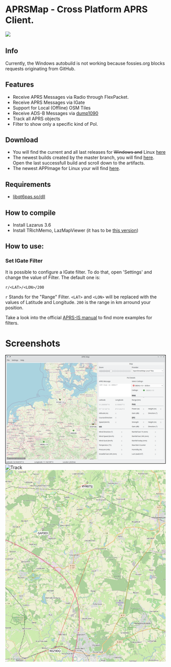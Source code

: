 # APRSMap - Cross Platform APRS Client.

[![](https://www.paypalobjects.com/en_US/i/btn/btn_donateCC_LG.gif)](https://www.paypal.com/donate/?hosted_button_id=ZDB5ZSNJNK9XQ)

## Info

Currently, the Windows autobuild is not working because fossies.org blocks requests originating from GitHub.

## Features

- Receive APRS Messages via Radio through FlexPacket.
- Receive APRS Messages via IGate
- Support for Local (Offline) OSM Tiles
- Receive ADS-B Messages via [dump1090](https://github.com/antirez/dump1090)
- Track all APRS objects
- Filter to show only a specific kind of PoI.

## Download

- You will find the current and all last releases for ~~Windows and~~ Linux [here](https://github.com/andreaspeters/aprsmap/releases)
- The newest builds created by the master branch, you will find [here](https://github.com/andreaspeters/aprsmap/actions). Open
  the last successfull build and scroll down to the artifacts.
- The newest APPImage for Linux your will find [here](https://www.hamradiotech.de/assets/download/APRS_Map-x86_64.AppImage).

## Requirements

- [libqt6pas.so/dll](https://github.com/davidbannon/libqt6pas/releases)

## How to compile

- Install Lazarus 3.6
- Install TRichMemo, LazMapViewer (it has to be [this version](https://github.com/wp-xyz/LazMapViewer.git))

## How to use:

### Set IGate Filter

It is possible to configure a IGate filter. To do that, open 'Settings' and 
change the value of Filter. The default one is:

```
r/<LAT>/<LON>/200
```

`r` Stands for the "Range" Filter. `<LAT>` and `<LON>` will be replaced with 
the values of Latitude and Longitude. `200` is the range in km arround
your position.

Take a look into the official [APRS-IS manual](https://www.aprs-is.net/javAPRSFilter.aspx)
to find more examples for filters.


# Screenshots

![APRSMap](vx_images/image.png)
![Track](vx_images/clipboard_20251029091932.bmp)
![Track](vx_images/clipboard_20251028114057.bmp)

